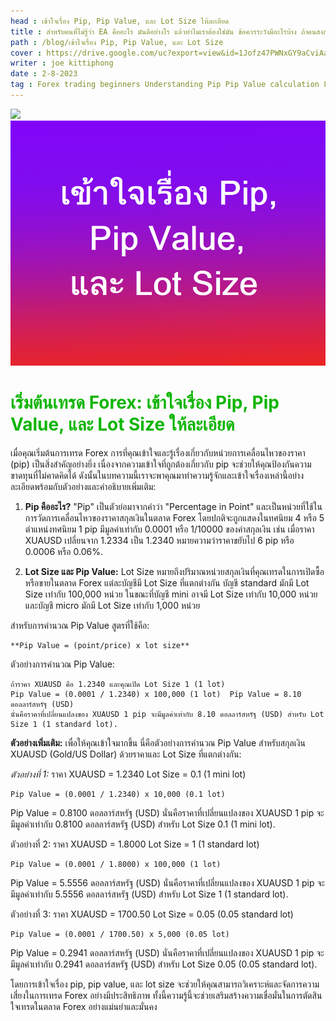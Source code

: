 ```yaml
---
head : เข้าใจเรื่อง Pip, Pip Value, และ Lot Size ให้ละเอียด
title : สำหรับคนที่ไม่รู้ว่า EA คืออะไร มันดีอย่างไร แล้วทำไมเราต้องใช่มัน ข้อควรระวังมีอะไรบ้าง ถ้าคนสงสัย บทความนี้มีคำตอบเข้าไปอ่านเลย
path : /blog/เข้าใจเรื่อง Pip, Pip Value, และ Lot Size
cover : https://drive.google.com/uc?export=view&id=1Jofz47PWNxGY9aCviAab3K5rykW3cizL
writer : joe kittiphong
date : 2-8-2023
tag : Forex trading beginners Understanding Pip Pip Value calculation Lot Size explanation Forex market basics Percentage in Point (pip) Forex trading concepts Forex trading guide Forex trading education Pip calculation example Lot Size and risk management Pip Value significance Forex trading terminology Currency pair movement Forex trading fundamentals
---
```



![](https://drive.google.com/uc?export=view&id=1Jofz47PWNxGY9aCviAab3K5rykW3cizL)
![](../content-image/blog-3.png)

# <font color=#0fb503>เริ่มต้นเทรด Forex: เข้าใจเรื่อง Pip, Pip Value, และ Lot Size ให้ละเอียด</font>


เมื่อคุณเริ่มต้นการเทรด Forex การที่คุณเข้าใจและรู้เรื่องเกี่ยวกับหน่วยการเคลื่อนไหวของราคา (pip) เป็นสิ่งสำคัญอย่างยิ่ง เนื่องจากความเข้าใจที่ถูกต้องเกี่ยวกับ pip จะช่วยให้คุณป้องกันความขาดทุนที่ไม่คาดคิดได้ ดังนั้นในบทความนี้เราจะพาคุณมาทำความรู้จักและเข้าใจเรื่องเหล่านี้อย่างละเอียดพร้อมกับตัวอย่างและคำอธิบายเพิ่มเติม:

1. **Pip คืออะไร?**
"Pip" เป็นตัวย่อมาจากคำว่า "Percentage in Point" และเป็นหน่วยที่ใช้ในการวัดการเคลื่อนไหวของราคาสกุลเงินในตลาด Forex โดยปกติจะถูกแสดงในทศนิยม 4 หรือ 5 ตำแหน่งทศนิยม 1 pip มีมูลค่าเท่ากับ 0.0001 หรือ 1/10000 ของค่าสกุลเงิน เช่น เมื่อราคา XUAUSD เปลี่ยนจาก 1.2334 เป็น 1.2340 หมายความว่าราคาขยับไป 6 pip หรือ 0.0006 หรือ 0.06%.

2. **Lot Size และ Pip Value:**
Lot Size หมายถึงปริมาณหน่วยสกุลเงินที่คุณเทรดในการเปิดซื้อหรือขายในตลาด Forex แต่ละบัญชีมี Lot Size ที่แตกต่างกัน 
บัญชี standard มักมี Lot Size เท่ากับ 100,000 หน่วย 
ในขณะที่บัญชี mini อาจมี Lot Size เท่ากับ 10,000 หน่วย 
และบัญชี micro มักมี Lot Size เท่ากับ 1,000 หน่วย

 สำหรับการคำนวณ Pip Value สูตรที่ใช้คือ:
```
**Pip Value = (point/price) x lot size**
```

ตัวอย่างการคำนวณ Pip Value:
```
ถ้าราคา XUAUSD คือ 1.2340 และคุณเปิด Lot Size 1 (1 lot)
Pip Value = (0.0001 / 1.2340) x 100,000 (1 lot)  Pip Value = 8.10 ดอลลาร์สหรัฐ (USD)
นั่นคือราคาที่เปลี่ยนแปลงของ XUAUSD 1 pip จะมีมูลค่าเท่ากับ 8.10 ดอลลาร์สหรัฐ (USD) สำหรับ Lot Size 1 (1 standard lot).
```

**ตัวอย่างเพิ่มเติม:**
เพื่อให้คุณเข้าใจมากขึ้น นี่คือตัวอย่างการคำนวณ Pip Value สำหรับสกุลเงิน XUAUSD (Gold/US Dollar) ด้วยราคาและ Lot Size ที่แตกต่างกัน:

*ตัวอย่างที่ 1:* ราคา XUAUSD = 1.2340 Lot Size = 0.1 (1 mini lot)
```
Pip Value = (0.0001 / 1.2340) x 10,000 (0.1 lot) 
```
Pip Value = 0.8100 ดอลลาร์สหรัฐ (USD)
นั่นคือราคาที่เปลี่ยนแปลงของ XUAUSD 1 pip จะมีมูลค่าเท่ากับ 0.8100 ดอลลาร์สหรัฐ (USD) สำหรับ Lot Size 0.1 (1 mini lot).

ตัวอย่างที่ 2: ราคา XUAUSD = 1.8000 Lot Size = 1 (1 standard lot)
```
Pip Value = (0.0001 / 1.8000) x 100,000 (1 lot) 
```
Pip Value = 5.5556 ดอลลาร์สหรัฐ (USD)
นั่นคือราคาที่เปลี่ยนแปลงของ XUAUSD 1 pip จะมีมูลค่าเท่ากับ 5.5556 ดอลลาร์สหรัฐ (USD) สำหรับ Lot Size 1 (1 standard lot).

ตัวอย่างที่ 3: ราคา XUAUSD = 1700.50 Lot Size = 0.05 (0.05 standard lot)
```
Pip Value = (0.0001 / 1700.50) x 5,000 (0.05 lot) 
```
Pip Value = 0.2941 ดอลลาร์สหรัฐ (USD)
นั่นคือราคาที่เปลี่ยนแปลงของ XUAUSD 1 pip จะมีมูลค่าเท่ากับ 0.2941 ดอลลาร์สหรัฐ (USD) สำหรับ Lot Size 0.05 (0.05 standard lot).

โดยการเข้าใจเรื่อง pip, pip value, และ lot size จะช่วยให้คุณสามารถวิเคราะห์และจัดการความเสี่ยงในการเทรด Forex อย่างมีประสิทธิภาพ ทั้งนี้ความรู้นี้จะช่วยเสริมสร้างความเชื่อมั่นในการตัดสินใจเทรดในตลาด Forex อย่างแม่นยำและมั่นคง

